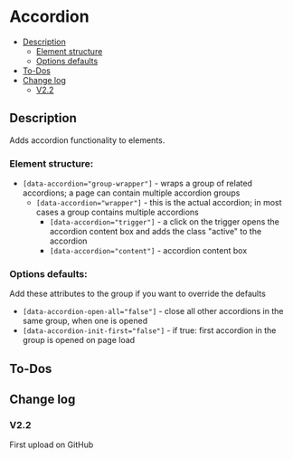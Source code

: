 # Accordion
- [Description](#description)
    - [Element structure](#element-structure)
    - [Options defaults](#options-defaults)
- [To-Dos](#to-dos)
- [Change log](#change-log)
    - [V2.2](#v22)

## Description
Adds accordion functionality to elements.
### Element structure:
- `[data-accordion="group-wrapper"]` - wraps a group of related accordions; a page can contain multiple accordion groups
    - `[data-accordion="wrapper"]` - this is the actual accordion; in most cases a group contains multiple accordions
        - `[data-accordion="trigger"]` - a click on the trigger opens the accordion content box and adds the class "active" to the accordion
        - `[data-accordion="content"]` - accordion content box
### Options defaults:
Add these attributes to the group if you want to override the defaults
- `[data-accordion-open-all="false"]` - close all other accordions in the same group, when one is opened
- `[data-accordion-init-first="false"]` - if true: first accordion in the group is opened on page load

## To-Dos

## Change log
### V2.2
First upload on GitHub